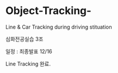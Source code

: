 # Object-Tracking-
Line &amp; Car Tracking during driving stituation

심화전공실습 3조

일정 : 최종발표 12/16

Line Tracking 완료.
